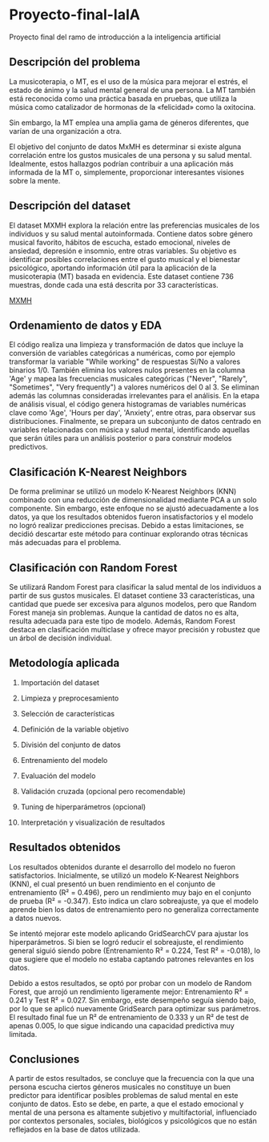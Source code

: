 # Proyecto-final-IaIA

Proyecto final del ramo de introducción a la inteligencia artificial

## Descripción del problema

La musicoterapia, o MT, es el uso de la música para mejorar el estrés, el estado de ánimo y la salud mental general de una persona. La MT también está reconocida como una práctica basada en pruebas, que utiliza la música como catalizador de hormonas de la «felicidad» como la oxitocina.

Sin embargo, la MT emplea una amplia gama de géneros diferentes, que varían de una organización a otra.

El objetivo del conjunto de datos MxMH es determinar si existe alguna correlación entre los gustos musicales de una persona y su salud mental. Idealmente, estos hallazgos podrían contribuir a una aplicación más informada de la MT o, simplemente, proporcionar interesantes visiones sobre la mente.

## Descripción del dataset

El dataset MXMH explora la relación entre las preferencias musicales de los individuos y su salud mental autoinformada. Contiene datos sobre género musical favorito, hábitos de escucha, estado emocional, niveles de ansiedad, depresión e insomnio, entre otras variables. Su objetivo es identificar posibles correlaciones entre el gusto musical y el bienestar psicológico, aportando información útil para la aplicación de la musicoterapia (MT) basada en evidencia. Este dataset contiene 736 muestras, donde cada una está descrita por 33 características.

[MXMH](https://www.kaggle.com/datasets/catherinerasgaitis/mxmh-survey-results?resource=download)

## Ordenamiento de datos y EDA

El código realiza una limpieza y transformación de datos que incluye la conversión de variables categóricas a numéricas, como por ejemplo transformar la variable "While working" de respuestas Sí/No a valores binarios 1/0. También elimina los valores nulos presentes en la columna 'Age' y mapea las frecuencias musicales categóricas ("Never", "Rarely", "Sometimes", "Very frequently") a valores numéricos del 0 al 3. Se eliminan además las columnas consideradas irrelevantes para el análisis. En la etapa de análisis visual, el código genera histogramas de variables numéricas clave como 'Age', 'Hours per day', 'Anxiety', entre otras, para observar sus distribuciones. Finalmente, se prepara un subconjunto de datos centrado en variables relacionadas con música y salud mental, identificando aquellas que serán útiles para un análisis posterior o para construir modelos predictivos.

## Clasificación K-Nearest Neighbors

De forma preliminar se utilizó un modelo K-Nearest Neighbors (KNN) combinado con una reducción de dimensionalidad mediante PCA a un solo componente. Sin embargo, este enfoque no se ajustó adecuadamente a los datos, ya que los resultados obtenidos fueron insatisfactorios y el modelo no logró realizar predicciones precisas. Debido a estas limitaciones, se decidió descartar este método para continuar explorando otras técnicas más adecuadas para el problema.

## Clasificación con Random Forest

Se utilizará Random Forest para clasificar la salud mental de los individuos a partir de sus gustos musicales. El dataset contiene 33 características, una cantidad que puede ser excesiva para algunos modelos, pero que Random Forest maneja sin problemas. Aunque la cantidad de datos no es alta, resulta adecuada para este tipo de modelo. Además, Random Forest destaca en clasificación multiclase y ofrece mayor precisión y robustez que un árbol de decisión individual.

## Metodología aplicada

1. Importación del dataset

2. Limpieza y preprocesamiento

3. Selección de características

4. Definición de la variable objetivo

5. División del conjunto de datos

6. Entrenamiento del modelo

7. Evaluación del modelo

8. Validación cruzada (opcional pero recomendable)

9. Tuning de hiperparámetros (opcional)

10. Interpretación y visualización de resultados

## Resultados obtenidos

Los resultados obtenidos durante el desarrollo del modelo no fueron satisfactorios. Inicialmente, se utilizó un modelo K-Nearest Neighbors (KNN), el cual presentó un buen rendimiento en el conjunto de entrenamiento (R² = 0.496), pero un rendimiento muy bajo en el conjunto de prueba (R² = -0.347). Esto indica un claro sobreajuste, ya que el modelo aprende bien los datos de entrenamiento pero no generaliza correctamente a datos nuevos.

Se intentó mejorar este modelo aplicando GridSearchCV para ajustar los hiperparámetros. Si bien se logró reducir el sobreajuste, el rendimiento general siguió siendo pobre (Entrenamiento R² = 0.224, Test R² = -0.018), lo que sugiere que el modelo no estaba captando patrones relevantes en los datos.

Debido a estos resultados, se optó por probar con un modelo de Random Forest, que arrojó un rendimiento ligeramente mejor: Entrenamiento R² = 0.241 y Test R² = 0.027. Sin embargo, este desempeño seguía siendo bajo, por lo que se aplicó nuevamente GridSearch para optimizar sus parámetros. El resultado final fue un R² de entrenamiento de 0.333 y un R² de test de apenas 0.005, lo que sigue indicando una capacidad predictiva muy limitada.

## Conclusiones

A partir de estos resultados, se concluye que la frecuencia con la que una persona escucha ciertos géneros musicales no constituye un buen predictor para identificar posibles problemas de salud mental en este conjunto de datos. Esto se debe, en parte, a que el estado emocional y mental de una persona es altamente subjetivo y multifactorial, influenciado por contextos personales, sociales, biológicos y psicológicos que no están reflejados en la base de datos utilizada. 

